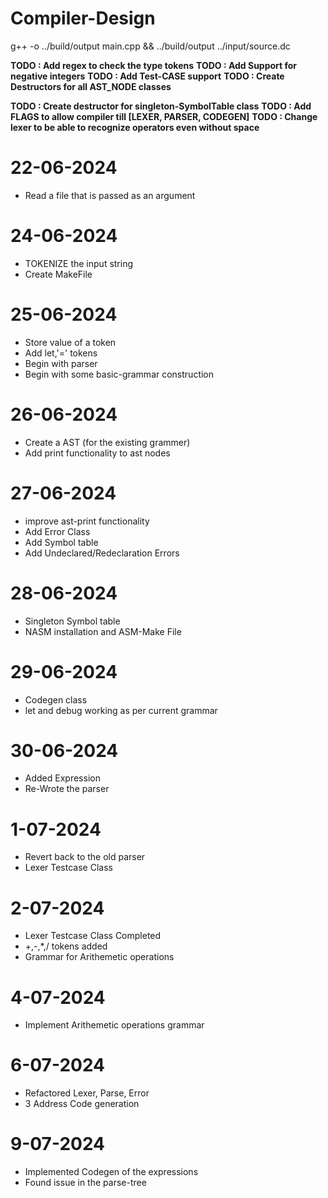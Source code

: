 # Compiler-Design
g++ -o ../build/output main.cpp && ../build/output ../input/source.dc

**TODO : Add regex to check the type tokens**
**TODO : Add Support for negative integers**
**TODO : Add Test-CASE support**
**TODO : Create Destructors for all AST_NODE classes**
<!-- **TODO : Create a Error Class** -->
<!-- **TODO : Get DBG to compile to ASM** -->
**TODO : Create destructor for singleton-SymbolTable class**
**TODO : Add FLAGS to allow compiler till [LEXER, PARSER, CODEGEN]**
**TODO : Change lexer to be able to recognize operators even without space**

# 22-06-2024
- Read a file that is passed as an argument 

# 24-06-2024
- TOKENIZE the input string
- Create MakeFile

# 25-06-2024
- Store value of a token
- Add let,'=' tokens
- Begin with parser
- Begin with some basic-grammar construction

# 26-06-2024
- Create a AST (for the existing grammer)
- Add print functionality to ast nodes

# 27-06-2024
- improve ast-print functionality
- Add Error Class
- Add Symbol table
- Add Undeclared/Redeclaration Errors

# 28-06-2024
- Singleton Symbol table
- NASM installation and ASM-Make File

# 29-06-2024
- Codegen class
- let and debug working as per current grammar

# 30-06-2024
- Added Expression
- Re-Wrote the parser

# 1-07-2024
- Revert back to the old parser
- Lexer Testcase Class


# 2-07-2024
- Lexer Testcase Class Completed
- +,-,*,/ tokens added
- Grammar for Arithemetic operations

# 4-07-2024
- Implement Arithemetic operations grammar

# 6-07-2024
- Refactored Lexer, Parse, Error
- 3 Address Code generation

# 9-07-2024
- Implemented Codegen of the expressions
- Found issue in the parse-tree
